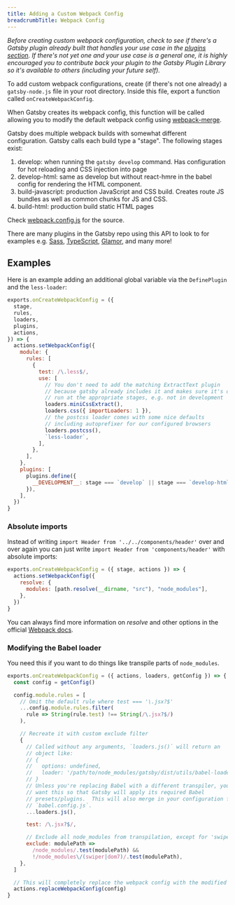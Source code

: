 ```yaml
---
title: Adding a Custom Webpack Config
breadcrumbTitle: Webpack Config
---
```


_Before creating custom webpack configuration, check to see if there's a Gatsby plugin already built that handles your use case in the [plugins section](/docs/plugins/). If there's not yet one and your use case is a general one, it is highly encouraged you to contribute back your plugin to the Gatsby Plugin Library so it's available to others (including your future self)._

To add custom webpack configurations, create (if there's not one already) a `gatsby-node.js` file in your root directory. Inside this file, export a function called `onCreateWebpackConfig`.

When Gatsby creates its webpack config, this function will be called allowing you to modify the default webpack config using [webpack-merge](https://github.com/survivejs/webpack-merge).

Gatsby does multiple webpack builds with somewhat different configuration. Gatsby calls each build type a "stage". The following stages exist:

1.  develop: when running the `gatsby develop` command. Has configuration for hot reloading and CSS injection into page
2.  develop-html: same as develop but without react-hmre in the babel config for rendering the HTML component.
3.  build-javascript: production JavaScript and CSS build. Creates route JS bundles as well as common chunks for JS and CSS.
4.  build-html: production build static HTML pages

Check [webpack.config.js](https://github.com/gatsbyjs/gatsby/blob/master/packages/gatsby/src/utils/webpack.config.js) for the source.

There are many plugins in the Gatsby repo using this API to look to for examples e.g. [Sass](/packages/gatsby-plugin-sass/), [TypeScript](/packages/gatsby-plugin-typescript/), [Glamor](/packages/gatsby-plugin-glamor/), and many more!

## Examples

Here is an example adding an additional global variable via the `DefinePlugin` and the `less-loader`:

```js:title=gatsby-node.js
exports.onCreateWebpackConfig = ({
  stage,
  rules,
  loaders,
  plugins,
  actions,
}) => {
  actions.setWebpackConfig({
    module: {
      rules: [
        {
          test: /\.less$/,
          use: [
            // You don't need to add the matching ExtractText plugin
            // because gatsby already includes it and makes sure it's only
            // run at the appropriate stages, e.g. not in development
            loaders.miniCssExtract(),
            loaders.css({ importLoaders: 1 }),
            // the postcss loader comes with some nice defaults
            // including autoprefixer for our configured browsers
            loaders.postcss(),
            `less-loader`,
          ],
        },
      ],
    },
    plugins: [
      plugins.define({
        __DEVELOPMENT__: stage === `develop` || stage === `develop-html`,
      }),
    ],
  })
}
```

### Absolute imports

Instead of writing `import Header from '../../components/header'` over and over again you can just write `import Header from 'components/header'` with absolute imports:

```js:title=gatsby-node.js
exports.onCreateWebpackConfig = ({ stage, actions }) => {
  actions.setWebpackConfig({
    resolve: {
      modules: [path.resolve(__dirname, "src"), "node_modules"],
    },
  })
}
```

You can always find more information on _resolve_ and other options in the official [Webpack docs](https://webpack.js.org/concepts/).

### Modifying the Babel loader

You need this if you want to do things like transpile parts of `node_modules`.

```js:title=gatsby-node.js
exports.onCreateWebpackConfig = ({ actions, loaders, getConfig }) => {
  const config = getConfig()

  config.module.rules = [
    // Omit the default rule where test === '\.jsx?$'
    ...config.module.rules.filter(
      rule => String(rule.test) !== String(/\.jsx?$/)
    ),

    // Recreate it with custom exclude filter
    {
      // Called without any arguments, `loaders.js()` will return an
      // object like:
      // {
      //   options: undefined,
      //   loader: '/path/to/node_modules/gatsby/dist/utils/babel-loader.js',
      // }
      // Unless you're replacing Babel with a different transpiler, you probably
      // want this so that Gatsby will apply its required Babel
      // presets/plugins.  This will also merge in your configuration from
      // `babel.config.js`.
      ...loaders.js(),

      test: /\.jsx?$/,

      // Exclude all node_modules from transpilation, except for 'swiper' and 'dom7'
      exclude: modulePath =>
        /node_modules/.test(modulePath) &&
        !/node_modules\/(swiper|dom7)/.test(modulePath),
    },
  ]

  // This will completely replace the webpack config with the modified object.
  actions.replaceWebpackConfig(config)
}
```
